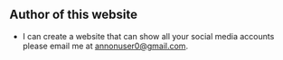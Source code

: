 
## Author of this website
- I can create a website that can show all your social media accounts please email me at annonuser0@gmail.com.
